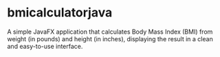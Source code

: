 # bmicalculatorjava
A simple JavaFX application that calculates Body Mass Index (BMI) from weight (in pounds) and height (in inches), displaying the result in a clean and easy-to-use interface.
